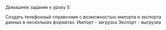 Домашнее задание к уроку 5:

Создать телефонный справочник с возможностью импорта и экспорта данных в нескольких форматах.
Импорт - загрузка
Экспорт - выгрузка
